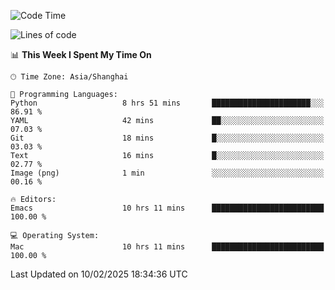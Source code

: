 <!--START_SECTION:waka-->
![Code Time](http://img.shields.io/badge/Code%20Time-2%2C516%20hrs%2044%20mins-blue)

![Lines of code](https://img.shields.io/badge/From%20Hello%20World%20I%27ve%20Written-335.2%20thousand%20lines%20of%20code-blue)

📊 **This Week I Spent My Time On** 

```text
🕑︎ Time Zone: Asia/Shanghai

💬 Programming Languages: 
Python                   8 hrs 51 mins       ██████████████████████░░░   86.91 % 
YAML                     42 mins             ██░░░░░░░░░░░░░░░░░░░░░░░   07.03 % 
Git                      18 mins             █░░░░░░░░░░░░░░░░░░░░░░░░   03.03 % 
Text                     16 mins             █░░░░░░░░░░░░░░░░░░░░░░░░   02.77 % 
Image (png)              1 min               ░░░░░░░░░░░░░░░░░░░░░░░░░   00.16 % 

🔥 Editors: 
Emacs                    10 hrs 11 mins      █████████████████████████   100.00 % 

💻 Operating System: 
Mac                      10 hrs 11 mins      █████████████████████████   100.00 % 
```


 Last Updated on 10/02/2025 18:34:36 UTC
<!--END_SECTION:waka-->
